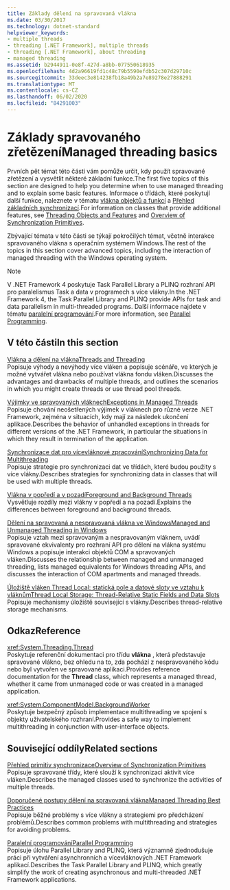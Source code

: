 ```yaml
---
title: Základy dělení na spravovaná vlákna
ms.date: 03/30/2017
ms.technology: dotnet-standard
helpviewer_keywords:
- multiple threads
- threading [.NET Framework], multiple threads
- threading [.NET Framework], about threading
- managed threading
ms.assetid: b2944911-0e8f-427d-a8bb-077550618935
ms.openlocfilehash: 4d2a96619fd1c48c79b5590efdb52c307d29710c
ms.sourcegitcommit: 33deec3e814238fb18a49b2a7e89278e27888291
ms.translationtype: MT
ms.contentlocale: cs-CZ
ms.lasthandoff: 06/02/2020
ms.locfileid: "84291003"
---
```

# <a name="managed-threading-basics"></a><span data-ttu-id="dc197-102">Základy spravovaného zřetězení</span><span class="sxs-lookup"><span data-stu-id="dc197-102">Managed threading basics</span></span>

<span data-ttu-id="dc197-103">Prvních pět témat této části vám pomůže určit, kdy použít spravované zřetězení a vysvětlit některé základní funkce.</span><span class="sxs-lookup"><span data-stu-id="dc197-103">The first five topics of this section are designed to help you determine when to use managed threading and to explain some basic features.</span></span> <span data-ttu-id="dc197-104">Informace o třídách, které poskytují další funkce, naleznete v tématu [vlákna objektů a funkcí](threading-objects-and-features.md) a [Přehled základních synchronizací](overview-of-synchronization-primitives.md).</span><span class="sxs-lookup"><span data-stu-id="dc197-104">For information on classes that provide additional features, see [Threading Objects and Features](threading-objects-and-features.md) and [Overview of Synchronization Primitives](overview-of-synchronization-primitives.md).</span></span>  
  
 <span data-ttu-id="dc197-105">Zbývající témata v této části se týkají pokročilých témat, včetně interakce spravovaného vlákna s operačním systémem Windows.</span><span class="sxs-lookup"><span data-stu-id="dc197-105">The rest of the topics in this section cover advanced topics, including the interaction of managed threading with the Windows operating system.</span></span>  
  
> [!NOTE]
> <span data-ttu-id="dc197-106">V .NET Framework 4 poskytuje Task Parallel Library a PLINQ rozhraní API pro paralelismus Task a data v programech s více vlákny.</span><span class="sxs-lookup"><span data-stu-id="dc197-106">In the .NET Framework 4, the Task Parallel Library and PLINQ provide APIs for task and data parallelism in multi-threaded programs.</span></span> <span data-ttu-id="dc197-107">Další informace najdete v tématu [paralelní programování](../parallel-programming/index.md).</span><span class="sxs-lookup"><span data-stu-id="dc197-107">For more information, see [Parallel Programming](../parallel-programming/index.md).</span></span>  
  
## <a name="in-this-section"></a><span data-ttu-id="dc197-108">V této části</span><span class="sxs-lookup"><span data-stu-id="dc197-108">In this section</span></span>

 [<span data-ttu-id="dc197-109">Vlákna a dělení na vlákna</span><span class="sxs-lookup"><span data-stu-id="dc197-109">Threads and Threading</span></span>](threads-and-threading.md)  
 <span data-ttu-id="dc197-110">Popisuje výhody a nevýhody více vláken a popisuje scénáře, ve kterých je možné vytvářet vlákna nebo používat vlákna fondu vláken.</span><span class="sxs-lookup"><span data-stu-id="dc197-110">Discusses the advantages and drawbacks of multiple threads, and outlines the scenarios in which you might create threads or use thread pool threads.</span></span>  
  
 [<span data-ttu-id="dc197-111">Výjimky ve spravovaných vláknech</span><span class="sxs-lookup"><span data-stu-id="dc197-111">Exceptions in Managed Threads</span></span>](exceptions-in-managed-threads.md)  
 <span data-ttu-id="dc197-112">Popisuje chování neošetřených výjimek v vláknech pro různé verze .NET Framework, zejména v situacích, kdy mají za následek ukončení aplikace.</span><span class="sxs-lookup"><span data-stu-id="dc197-112">Describes the behavior of unhandled exceptions in threads for different versions of the .NET Framework, in particular the situations in which they result in termination of the application.</span></span>  
  
 [<span data-ttu-id="dc197-113">Synchronizace dat pro vícevláknové zpracování</span><span class="sxs-lookup"><span data-stu-id="dc197-113">Synchronizing Data for Multithreading</span></span>](synchronizing-data-for-multithreading.md)  
 <span data-ttu-id="dc197-114">Popisuje strategie pro synchronizaci dat ve třídách, které budou použity s více vlákny.</span><span class="sxs-lookup"><span data-stu-id="dc197-114">Describes strategies for synchronizing data in classes that will be used with multiple threads.</span></span>  
  
 [<span data-ttu-id="dc197-115">Vlákna v popředí a v pozadí</span><span class="sxs-lookup"><span data-stu-id="dc197-115">Foreground and Background Threads</span></span>](foreground-and-background-threads.md)  
 <span data-ttu-id="dc197-116">Vysvětluje rozdíly mezi vlákny v popředí a na pozadí.</span><span class="sxs-lookup"><span data-stu-id="dc197-116">Explains the differences between foreground and background threads.</span></span>  
  
 [<span data-ttu-id="dc197-117">Dělení na spravovaná a nespravovaná vlákna ve Windows</span><span class="sxs-lookup"><span data-stu-id="dc197-117">Managed and Unmanaged Threading in Windows</span></span>](managed-and-unmanaged-threading-in-windows.md)  
 <span data-ttu-id="dc197-118">Popisuje vztah mezi spravovaným a nespravovaným vláknem, uvádí spravované ekvivalenty pro rozhraní API pro dělení na vlákna systému Windows a popisuje interakci objektů COM a spravovaných vláken.</span><span class="sxs-lookup"><span data-stu-id="dc197-118">Discusses the relationship between managed and unmanaged threading, lists managed equivalents for Windows threading APIs, and discusses the interaction of COM apartments and managed threads.</span></span>  
  
 [<span data-ttu-id="dc197-119">Úložiště vláken Thread Local: statická pole a datové sloty ve vztahu k vláknům</span><span class="sxs-lookup"><span data-stu-id="dc197-119">Thread Local Storage: Thread-Relative Static Fields and Data Slots</span></span>](thread-local-storage-thread-relative-static-fields-and-data-slots.md)  
 <span data-ttu-id="dc197-120">Popisuje mechanismy úložiště související s vlákny.</span><span class="sxs-lookup"><span data-stu-id="dc197-120">Describes thread-relative storage mechanisms.</span></span>  
  
## <a name="reference"></a><span data-ttu-id="dc197-121">Odkaz</span><span class="sxs-lookup"><span data-stu-id="dc197-121">Reference</span></span>

 <xref:System.Threading.Thread>  
 <span data-ttu-id="dc197-122">Poskytuje referenční dokumentaci pro třídu **vlákna** , která představuje spravované vlákno, bez ohledu na to, zda pochází z nespravovaného kódu nebo byl vytvořen ve spravované aplikaci.</span><span class="sxs-lookup"><span data-stu-id="dc197-122">Provides reference documentation for the **Thread** class, which represents a managed thread, whether it came from unmanaged code or was created in a managed application.</span></span>  
  
 <xref:System.ComponentModel.BackgroundWorker>  
 <span data-ttu-id="dc197-123">Poskytuje bezpečný způsob implementace multithreading ve spojení s objekty uživatelského rozhraní.</span><span class="sxs-lookup"><span data-stu-id="dc197-123">Provides a safe way to implement multithreading in conjunction with user-interface objects.</span></span>  
  
## <a name="related-sections"></a><span data-ttu-id="dc197-124">Související oddíly</span><span class="sxs-lookup"><span data-stu-id="dc197-124">Related sections</span></span>

 [<span data-ttu-id="dc197-125">Přehled primitiv synchronizace</span><span class="sxs-lookup"><span data-stu-id="dc197-125">Overview of Synchronization Primitives</span></span>](overview-of-synchronization-primitives.md)  
 <span data-ttu-id="dc197-126">Popisuje spravované třídy, které slouží k synchronizaci aktivit více vláken.</span><span class="sxs-lookup"><span data-stu-id="dc197-126">Describes the managed classes used to synchronize the activities of multiple threads.</span></span>  
  
 [<span data-ttu-id="dc197-127">Doporučené postupy dělení na spravovaná vlákna</span><span class="sxs-lookup"><span data-stu-id="dc197-127">Managed Threading Best Practices</span></span>](managed-threading-best-practices.md)  
 <span data-ttu-id="dc197-128">Popisuje běžné problémy s více vlákny a strategiemi pro předcházení problémů.</span><span class="sxs-lookup"><span data-stu-id="dc197-128">Describes common problems with multithreading and strategies for avoiding problems.</span></span>  
  
 [<span data-ttu-id="dc197-129">Paralelní programování</span><span class="sxs-lookup"><span data-stu-id="dc197-129">Parallel Programming</span></span>](../parallel-programming/index.md)  
 <span data-ttu-id="dc197-130">Popisuje úlohu Parallel Library and PLINQ, která významně zjednodušuje práci při vytváření asynchronních a vícevláknových .NET Framework aplikací.</span><span class="sxs-lookup"><span data-stu-id="dc197-130">Describes the Task Parallel Library and PLINQ, which greatly simplify the work of creating asynchronous and multi-threaded .NET Framework applications.</span></span>
